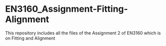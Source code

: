 # EN3160_Assignment-Fitting-Alignment
This repository includes all the files of the Assignment 2 of EN3160 which is on Fitting and Alignment
